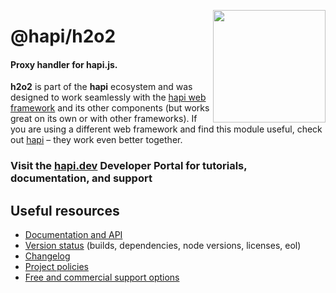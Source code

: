 <a href="https://hapi.dev"><img src="https://raw.githubusercontent.com/hapijs/assets/master/images/family.png" width="180px" align="right" /></a>

# @hapi/h2o2

#### Proxy handler for hapi.js.

**h2o2** is part of the **hapi** ecosystem and was designed to work seamlessly with the [hapi web framework](https://hapi.dev) and its other components (but works great on its own or with other frameworks). If you are using a different web framework and find this module useful, check out [hapi](https://hapi.dev) – they work even better together.

### Visit the [hapi.dev](https://hapi.dev) Developer Portal for tutorials, documentation, and support

## Useful resources

- [Documentation and API](https://hapi.dev/family/h2o2/)
- [Version status](https://hapi.dev/resources/status/#h2o2) (builds, dependencies, node versions, licenses, eol)
- [Changelog](https://hapi.dev/family/h2o2/changelog/)
- [Project policies](https://hapi.dev/policies/)
- [Free and commercial support options](https://hapi.dev/support/)
